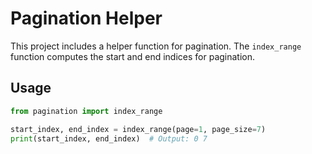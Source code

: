 # Pagination Helper

This project includes a helper function for pagination. The `index_range` function computes the start and end indices for pagination.

## Usage

```python
from pagination import index_range

start_index, end_index = index_range(page=1, page_size=7)
print(start_index, end_index)  # Output: 0 7
